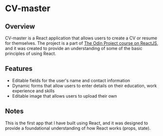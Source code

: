 # CV-master

## Overview

CV-master is a React application that allows users to create a CV or resume for themselves. The project is a part of [The Odin Project course on ReactJS](https://www.theodinproject.com/lessons/javascript-cv-application), and it was created to provide an understanding of some of the basic principles of using React.

## Features

- Editable fields for the user's name and contact information
- Dynamic forms that allow users to enter details on their education, work experience and skills
- Editable image that allows users to upload their own

## Notes

This is the first app that I have built using React, and it was designed to provide a foundational understanding of how React works (props, state).

